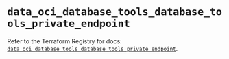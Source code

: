 # `data_oci_database_tools_database_tools_private_endpoint`

Refer to the Terraform Registry for docs: [`data_oci_database_tools_database_tools_private_endpoint`](https://registry.terraform.io/providers/hashicorp/oci/7.19.0/docs/data-sources/database_tools_database_tools_private_endpoint).
